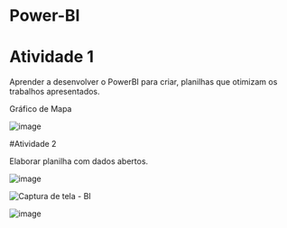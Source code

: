 # Power-BI 

# Atividade 1

 Aprender a desenvolver o PowerBI para criar, planilhas que otimizam os trabalhos apresentados.

Gráfico de Mapa

![image](https://github.com/user-attachments/assets/0a5fccc9-2b60-471f-a5f9-4e2ca87a53d6)




#Atividade 2

Elaborar planilha com dados abertos.

![image](https://github.com/user-attachments/assets/c633a67b-d020-459d-a873-4d763298bdb5)


![Captura de tela - BI](https://github.com/user-attachments/assets/73cf141e-9415-4d8f-9161-8caf52295e87)


![image](https://github.com/user-attachments/assets/6e292439-7433-4372-ba7e-d5585e9bbe5a)
